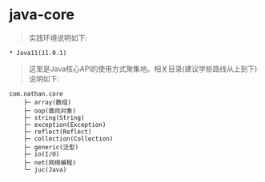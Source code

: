 # java-core

> 实践环境说明如下:

```
* Java11(11.0.1)
```

> 这里是Java核心API的使用方式聚集地。相关目录(建议学些路线从上到下)说明如下:

```
com.nathan.core
    ├─ array(数组)
    ├─ oop(面向对象)
    ├─ string(String)
    ├─ exception(Exception)
    ├─ reflect(Reflect)
    ├─ collection(Collection)
    ├─ generic(泛型)
    ├─ io(I/O)
    ├─ net(网络编程)
    └─ juc(Java)
```
